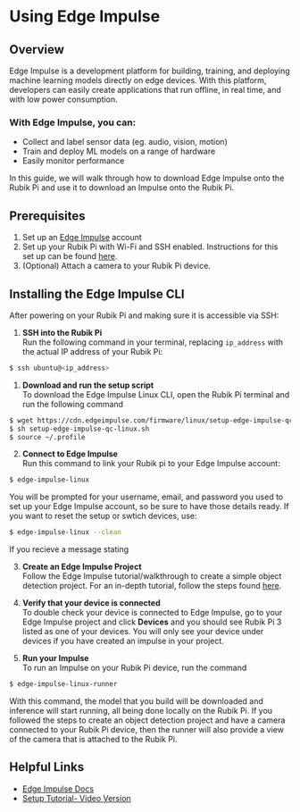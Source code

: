 # Using Edge Impulse

## Overview

Edge Impulse is a development platform for building, training, and deploying machine learning models directly on edge devices. With this platform, developers can easily create applications that run offline, in real time, and with low power consumption. 

### With Edge Impulse, you can:
- Collect and label sensor data (eg. audio, vision, motion)
- Train and deploy ML models on a range of hardware
- Easily monitor performance

In this guide, we will walk through how to download Edge Impulse onto the Rubik Pi and use it to download an Impulse onto the Rubik Pi. 

## Prerequisites

1. Set up an [Edge Impulse](https://studio.edgeimpulse.com/login) account
2. Set up your Rubik Pi with Wi-Fi and SSH enabled. Instructions for this set up can be found [here](https://rubikpi-ai.github.io/documentation/docs/rubik-pi-3-user-manual/quick-start/#11-introduction). 
3. (Optional) Attach a camera to your Rubik Pi device.

## Installing the Edge Impulse CLI

After powering on your Rubik Pi and making sure it is accessible via SSH:  

1. __SSH into the Rubik Pi__  
Run the following command in your terminal, replacing `ip_address` with the actual IP address of your Rubik Pi: 
```bash
$ ssh ubuntu@<ip_address> 
```

1. __Download and run the setup script__  
To download the Edge Impulse Linux CLI, open the Rubik Pi terminal and run the following command   

```bash
$ wget https://cdn.edgeimpulse.com/firmware/linux/setup-edge-impulse-qc-linux.sh
$ sh setup-edge-impulse-qc-linux.sh
$ source ~/.profile
```

2. __Connect to Edge Impulse__  
Run this command to link your Rubik pi to your Edge Impulse account:
```bash
$ edge-impulse-linux
```
You will be prompted for your username, email, and password you used to set up your Edge Impulse account, so be sure to have those details ready. If you want to reset the setup or swtich devices, use:
```bash
$ edge-impulse-linux --clean
```
If you recieve a message stating 

3. __Create an Edge Impulse Project__  
Follow the Edge Impulse tutorial/walkthrough to create a simple object detection project. For an in-depth tutorial, follow the steps found [here](https://docs.edgeimpulse.com/docs/tutorials/end-to-end-tutorials/computer-vision/object-detection/detect-objects-using-fomo).

4. __Verify that your device is connected__  
To double check your device is connected to Edge Impulse, go to your Edge Impulse project and click __Devices__ and you should see Rubik Pi 3 listed as one of your devices. You will only see your device under devices if you have created an impulse in your project. 

5. __Run your Impulse__  
To run an Impulse on your Rubik Pi device, run the command 
```bash
$ edge-impulse-linux-runner
```
With this command, the model that you build will be downloaded and inference will start running, all being done locally on the Rubik Pi. If you followed the steps to create an object detection project and have a camera connected to your Rubik Pi device, then the runner will also provide a view of the camera that is attached to the Rubik Pi. 


## Helpful Links

- [Edge Impulse Docs](https://docs.edgeimpulse.com/docs/edge-ai-hardware/cpu-+-ai-accelerators/thundercomm-rubikpi3#setting-up-your-thundercomm-rubik-pi-3)
- [Setup Tutorial- Video Version](https://www.youtube.com/watch?v=E0kwTcZiTdk&t=541s)
